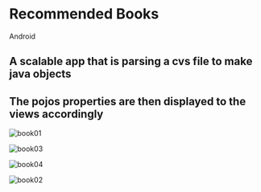 # Recommended Books
Android

## A scalable app that is parsing a cvs file to make java objects
## The pojos properties are then displayed to the views accordingly

![book01](https://user-images.githubusercontent.com/72876989/126868687-06146b1f-9c8f-4f2d-af23-c1f6009ab6a0.png)

![book03](https://user-images.githubusercontent.com/72876989/126868700-8a89f51f-5c8b-4cc3-bee7-e5dba6b1b379.png)

![book04](https://user-images.githubusercontent.com/72876989/126868704-91655596-f264-4e70-aebd-ddf0140ba5a3.png)

![book02](https://user-images.githubusercontent.com/72876989/126868708-7e9123b9-f5fa-4669-bf4e-22d3cf7b94ec.png)

